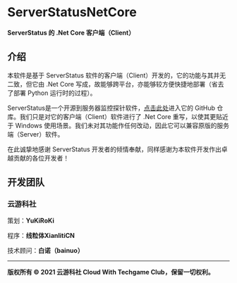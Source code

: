 # ServerStatusNetCore
**ServerStatus 的 .Net Core 客户端（Client）**

## 介绍
本软件是基于 ServerStatus 软件的客户端（Client）开发的，它的功能与其并无二致，但它由 .Net Core 写成，故能够跨平台，亦能够较方便快捷地部署（省去了部署 Python 运行时的过程）。

ServerStatus是一个开源到服务器监控探针软件，[点击此处](https://github.com/91yun/ServerStatus)进入它的 GitHub 仓库。我们只是对它的客户端（Client）软件进行了 .Net Core 重写，以使其更贴近于 Windows 使用场景。我们未对其功能作任何改动，因此它可以兼容原版的服务端（Server）软件。

在此诚挚地感谢 ServerStatus 开发者的倾情奉献，同样感谢为本软件开发作出卓越贡献的各位开发者！

## 开发团队
### 云游科社
策划：**YuKiRoKi**

程序：**线粒体XianlitiCN**

技术顾问：**白诺（bainuo）**

---

**版权所有 © 2021 云游科社 Cloud With Techgame Club，保留一切权利。**
